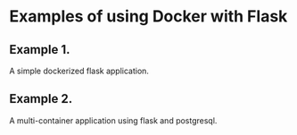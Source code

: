 # Examples of using Docker with Flask

## Example 1.

A simple dockerized flask application.

## Example 2.

A multi-container application using flask and postgresql.
